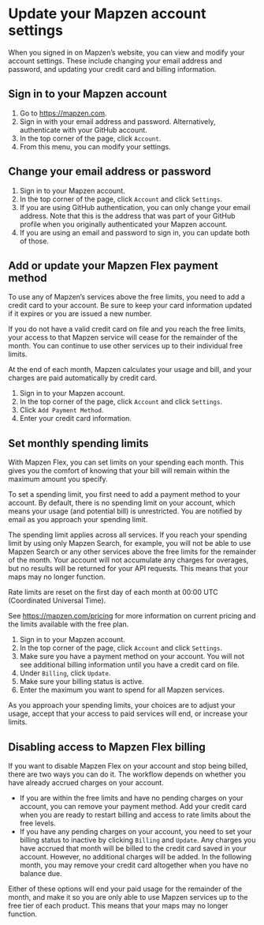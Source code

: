 # Update your Mapzen account settings

When you signed in on Mapzen’s website, you can view and modify your account settings. These include changing your email address and password, and updating your credit card and billing information.

## Sign in to your Mapzen account

1. Go to https://mapzen.com.
2. Sign in with your email address and password. Alternatively, authenticate with your GitHub account.
3. In the top corner of the page, click `Account`.
4. From this menu, you can modify your settings.

## Change your email address or password

1. Sign in to your Mapzen account.
2. In the top corner of the page, click `Account` and click `Settings`.
3. If you are using GitHub authentication, you can only change your email address. Note that this is the address that was part of your GitHub profile when you originally authenticated your Mapzen account.
4. If you are using an email and password to sign in, you can update both of those.

## Add or update your Mapzen Flex payment method

To use any of Mapzen’s services above the free limits, you need to add a credit card to your account. Be sure to keep your card information updated if it expires or you are issued a new number.

If you do not have a valid credit card on file and you reach the free limits, your access to that Mapzen service will cease for the remainder of the month. You can continue to use other services up to their individual free limits.

At the end of each month, Mapzen calculates your usage and bill, and your charges are paid automatically by credit card.

1. Sign in to your Mapzen account.
2. In the top corner of the page, click `Account` and click `Settings`.
3. Click `Add Payment Method`.
4. Enter your credit card information.

## Set monthly spending limits

With Mapzen Flex, you can set limits on your spending each month. This gives you the comfort of knowing that your bill will remain within the maximum amount you specify.

To set a spending limit, you first need to add a payment method to your account. By default, there is no spending limit on your account, which means your usage (and potential bill) is unrestricted. You are notified by email as you approach your spending limit.

The spending limit applies across all services. If you reach your spending limit by using only Mapzen Search, for example, you will not be able to use Mapzen Search or any other services above the free limits for the remainder of the month. Your account will not accumulate any charges for overages, but no results will be returned for your API requests. This means that your maps may no longer function.

Rate limits are reset on the first day of each month at 00:00 UTC (Coordinated Universal Time).

See https://mapzen.com/pricing for more information on current pricing and the limits available with the free plan.

1. Sign in to your Mapzen account.
2. In the top corner of the page, click `Account` and click `Settings`.
3. Make sure you have a payment method on your account. You will not see additional billing information until you have a credit card on file.
4. Under `Billing`, click `Update`.
5. Make sure your billing status is active.
6. Enter the maximum you want to spend for all Mapzen services.

As you approach your spending limits, your choices are to adjust your usage, accept that your access to paid services will end, or increase your limits.

## Disabling access to Mapzen Flex billing

If you want to disable Mapzen Flex on your account and stop being billed, there are two ways you can do it. The workflow depends on whether you have already accrued charges on your account.

- If you are within the free limits and have no pending charges on your account, you can remove your payment method. Add your credit card when you are ready to restart billing and access to rate limits about the free levels.
- If you have any pending charges on your account, you need to set your billing status to inactive by clicking `Billing` and `Update`. Any charges you have accrued that month will be billed to the credit card saved in your account. However, no additional charges will be added. In the following month, you may remove your credit card altogether when you have no balance due.

Either of these options will end your paid usage for the remainder of the month, and make it so you are only able to use Mapzen services up to the free tier of each product. This means that your maps may no longer function.
